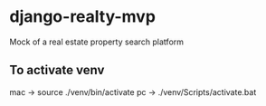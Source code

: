 # django-realty-mvp
Mock of a real estate property search platform

## To activate venv
mac -> source ./venv/bin/activate
pc -> ./venv/Scripts/activate.bat 
